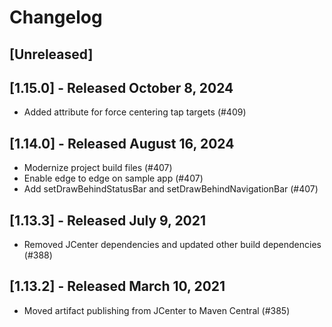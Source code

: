 # Changelog

<!--

Prepend the changelog with this template on every release.

# [Unreleased]
- Changes (<PR #>)

-->
## [Unreleased]

## [1.15.0] - Released October 8, 2024
- Added attribute for force centering tap targets (#409)

## [1.14.0] - Released August 16, 2024
- Modernize project build files (#407)
- Enable edge to edge on sample app (#407)
- Add setDrawBehindStatusBar and setDrawBehindNavigationBar (#407)

## [1.13.3] - Released July 9, 2021
- Removed JCenter dependencies and updated other build dependencies (#388)

## [1.13.2] - Released March 10, 2021
- Moved artifact publishing from JCenter to Maven Central (#385)